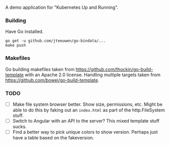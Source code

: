 A demo application for "Kubernetes Up and Running".


### Building

Have Go installed.

```
go get -u github.com/jteeuwen/go-bindata/...
make push
```

### Makefiles

Go building makefiles taken from
https://github.com/thockin/go-build-template with an Apache 2.0 license.
Handling multiple targets taken from https://github.com/bowei/go-build-template.

### TODO
* [ ] Make file system browser better.  Show size, permissions, etc.  Might be able to do this by faking out an `index.html` as part of the http.FileSystem stuff.
* [ ] Switch to Angular with an API to the server?  This mixed template stuff sucks.
* [ ] Find a better way to pick unique colors to show version.  Perhaps just have a table based on the fakeversion.
